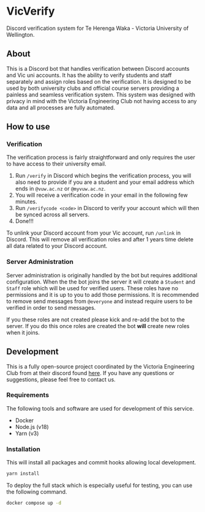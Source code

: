 # VicVerify

Discord verification system for Te Herenga Waka - Victoria University of Wellington.

## About
This is a Discord bot that handles verification between Discord accounts and Vic uni accounts. It has the ability to verify students and staff separately and assign roles based on the verification. It is designed to be used by both university clubs and official course servers providing a painless and seamless verification system. This system was designed with privacy in mind with the Victoria Engineering Club not having access to any data and all processes are fully automated.

## How to use

### Verification
The verification process is fairly straightforward and only requires the user to have access to their university email.

1. Run `/verify` in Discord which begins the verification process, you will also need to provide if you are a student and your email address which ends in `@vuw.ac.nz` or `@myvuw.ac.nz`.
2. You will receive a verification code in your email in the following few minutes.
3. Run `/verifycode <code>` in Discord to verify your account which will then be synced across all servers.
4. Done!!!


To unlink your Discord account from your Vic account, run `/unlink` in Discord. This will remove all verification roles and after 1 years time delete all data related to your Discord account.

### Server Administration
Server administration is originally handled by the bot but requires additional configuration. When the the bot joins the server it will create a `Student` and `Staff` role which will be used for verified users. These roles have no permissions and it is up to you to add those permissions. It is recommended to remove send messages from `@everyone` and instead require users to be verified in order to send messages.


If you these roles are not created please kick and re-add the bot to the server. If you do this once roles are created the bot **will** create new roles when it joins.

## Development
This is a fully open-source project coordinated by the Victoria Engineering Club from at their discord found [here](https://discord.gg/vec). If you have any questions or suggestions, please feel free to contact us.

### Requirements
The following tools and software are used for development of this service.
- Docker
- Node.js (v18)
- Yarn (v3)

### Installation

This will install all packages and commit hooks allowing local development.
```bash
yarn install
```

To deploy the full stack which is especially useful for testing, you can use the following command.
```bash
docker compose up -d
```
